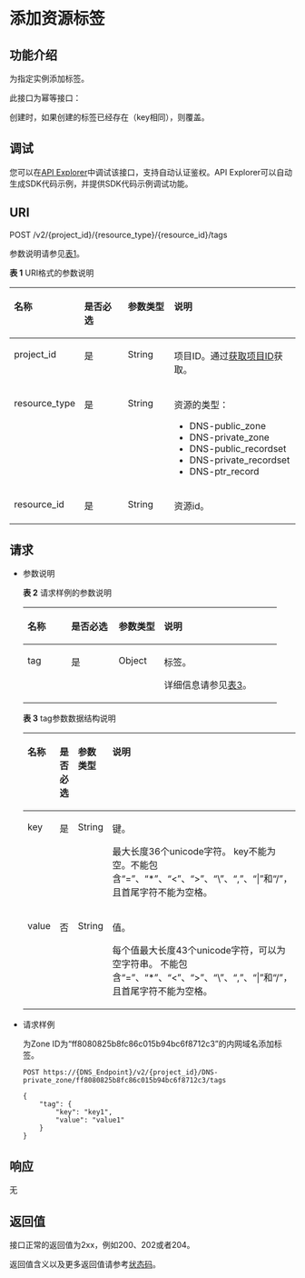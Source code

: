 # 添加资源标签<a name="dns_api_67001"></a>

## 功能介绍<a name="section2763065016101"></a>

为指定实例添加标签。

此接口为幂等接口：

创建时，如果创建的标签已经存在（key相同），则覆盖。

## 调试<a name="section1062181918110"></a>

您可以在[API Explorer](https://apiexplorer.developer.huaweicloud.com/apiexplorer/doc?product=DNS&api=CreateTag)中调试该接口，支持自动认证鉴权。API Explorer可以自动生成SDK代码示例，并提供SDK代码示例调试功能。

## URI<a name="section53701671161015"></a>

POST /v2/\{project\_id\}/\{resource\_type\}/\{resource\_id\}/tags

参数说明请参见[表1](#table6099729418149)。

**表 1**  URI格式的参数说明

<a name="table6099729418149"></a>
<table><thead align="left"><tr id="row3442661918149"><th class="cellrowborder" valign="top" width="18.38%" id="mcps1.2.5.1.1"><p id="p3709279118149"><a name="p3709279118149"></a><a name="p3709279118149"></a>名称</p>
</th>
<th class="cellrowborder" valign="top" width="17.71%" id="mcps1.2.5.1.2"><p id="p5172606218149"><a name="p5172606218149"></a><a name="p5172606218149"></a>是否必选</p>
</th>
<th class="cellrowborder" valign="top" width="17.32%" id="mcps1.2.5.1.3"><p id="p2906151418149"><a name="p2906151418149"></a><a name="p2906151418149"></a>参数类型</p>
</th>
<th class="cellrowborder" valign="top" width="46.589999999999996%" id="mcps1.2.5.1.4"><p id="p517246718149"><a name="p517246718149"></a><a name="p517246718149"></a>说明</p>
</th>
</tr>
</thead>
<tbody><tr id="row1631668818149"><td class="cellrowborder" valign="top" width="18.38%" headers="mcps1.2.5.1.1 "><p id="p4658337018149"><a name="p4658337018149"></a><a name="p4658337018149"></a>project_id</p>
</td>
<td class="cellrowborder" valign="top" width="17.71%" headers="mcps1.2.5.1.2 "><p id="p1515661618149"><a name="p1515661618149"></a><a name="p1515661618149"></a>是</p>
</td>
<td class="cellrowborder" valign="top" width="17.32%" headers="mcps1.2.5.1.3 "><p id="p1972638718149"><a name="p1972638718149"></a><a name="p1972638718149"></a>String</p>
</td>
<td class="cellrowborder" valign="top" width="46.589999999999996%" headers="mcps1.2.5.1.4 "><p id="p5433349018149"><a name="p5433349018149"></a><a name="p5433349018149"></a>项目ID。通过<a href="获取项目ID.md">获取项目ID</a>获取。</p>
</td>
</tr>
<tr id="row1923936518149"><td class="cellrowborder" valign="top" width="18.38%" headers="mcps1.2.5.1.1 "><p id="p1488470218149"><a name="p1488470218149"></a><a name="p1488470218149"></a>resource_type</p>
</td>
<td class="cellrowborder" valign="top" width="17.71%" headers="mcps1.2.5.1.2 "><p id="p6481017518149"><a name="p6481017518149"></a><a name="p6481017518149"></a>是</p>
</td>
<td class="cellrowborder" valign="top" width="17.32%" headers="mcps1.2.5.1.3 "><p id="p1513281718149"><a name="p1513281718149"></a><a name="p1513281718149"></a>String</p>
</td>
<td class="cellrowborder" valign="top" width="46.589999999999996%" headers="mcps1.2.5.1.4 "><p id="p1349644202010"><a name="p1349644202010"></a><a name="p1349644202010"></a>资源的类型：</p>
<a name="ul36463012113"></a><a name="ul36463012113"></a><ul id="ul36463012113"><li>DNS-public_zone</li><li>DNS-private_zone</li><li>DNS-public_recordset</li><li>DNS-private_recordset</li><li>DNS-ptr_record</li></ul>
</td>
</tr>
<tr id="row1082100911220"><td class="cellrowborder" valign="top" width="18.38%" headers="mcps1.2.5.1.1 "><p id="p408654311220"><a name="p408654311220"></a><a name="p408654311220"></a>resource_id</p>
</td>
<td class="cellrowborder" valign="top" width="17.71%" headers="mcps1.2.5.1.2 "><p id="p6257460611220"><a name="p6257460611220"></a><a name="p6257460611220"></a>是</p>
</td>
<td class="cellrowborder" valign="top" width="17.32%" headers="mcps1.2.5.1.3 "><p id="p3537835811220"><a name="p3537835811220"></a><a name="p3537835811220"></a>String</p>
</td>
<td class="cellrowborder" valign="top" width="46.589999999999996%" headers="mcps1.2.5.1.4 "><p id="p4707473411220"><a name="p4707473411220"></a><a name="p4707473411220"></a>资源id。</p>
</td>
</tr>
</tbody>
</table>

## 请求<a name="section44958995161021"></a>

-   参数说明

    **表 2**  请求样例的参数说明

    <a name="tf56b8c8326da44b3844fe8c5df85a23c"></a>
    <table><thead align="left"><tr id="r22221fe96fc24fa5a3f22d0100989975"><th class="cellrowborder" valign="top" width="17.20827917208279%" id="mcps1.2.5.1.1"><p id="zh-cn_topic_0101702788_p3415211830"><a name="zh-cn_topic_0101702788_p3415211830"></a><a name="zh-cn_topic_0101702788_p3415211830"></a>名称</p>
    </th>
    <th class="cellrowborder" valign="top" width="18.70812918708129%" id="mcps1.2.5.1.2"><p id="zh-cn_topic_0101702788_p276632601830"><a name="zh-cn_topic_0101702788_p276632601830"></a><a name="zh-cn_topic_0101702788_p276632601830"></a>是否必选</p>
    </th>
    <th class="cellrowborder" valign="top" width="17.908209179082093%" id="mcps1.2.5.1.3"><p id="zh-cn_topic_0101702788_p261316001830"><a name="zh-cn_topic_0101702788_p261316001830"></a><a name="zh-cn_topic_0101702788_p261316001830"></a>参数类型</p>
    </th>
    <th class="cellrowborder" valign="top" width="46.17538246175382%" id="mcps1.2.5.1.4"><p id="zh-cn_topic_0101702788_p362848191830"><a name="zh-cn_topic_0101702788_p362848191830"></a><a name="zh-cn_topic_0101702788_p362848191830"></a>说明</p>
    </th>
    </tr>
    </thead>
    <tbody><tr id="r0ff740ac33024e74ab63717c22aaaed6"><td class="cellrowborder" valign="top" width="17.20827917208279%" headers="mcps1.2.5.1.1 "><p id="aa055935855b44aa580ac1748d6f41850"><a name="aa055935855b44aa580ac1748d6f41850"></a><a name="aa055935855b44aa580ac1748d6f41850"></a>tag</p>
    </td>
    <td class="cellrowborder" valign="top" width="18.70812918708129%" headers="mcps1.2.5.1.2 "><p id="zh-cn_topic_0101702788_p458022581830"><a name="zh-cn_topic_0101702788_p458022581830"></a><a name="zh-cn_topic_0101702788_p458022581830"></a>是</p>
    </td>
    <td class="cellrowborder" valign="top" width="17.908209179082093%" headers="mcps1.2.5.1.3 "><p id="a52b5dc27b27a45aabcfa3d18e332d4ed"><a name="a52b5dc27b27a45aabcfa3d18e332d4ed"></a><a name="a52b5dc27b27a45aabcfa3d18e332d4ed"></a>Object</p>
    </td>
    <td class="cellrowborder" valign="top" width="46.17538246175382%" headers="mcps1.2.5.1.4 "><p id="p101791743155017"><a name="p101791743155017"></a><a name="p101791743155017"></a>标签。</p>
    <p id="a8a0d1af5efb7404498e4669e48d0ae76"><a name="a8a0d1af5efb7404498e4669e48d0ae76"></a><a name="a8a0d1af5efb7404498e4669e48d0ae76"></a>详细信息请参见<a href="#t055aabf9d8484a0d922846610305b7f9">表3</a>。</p>
    </td>
    </tr>
    </tbody>
    </table>

    **表 3**  tag参数数据结构说明

    <a name="t055aabf9d8484a0d922846610305b7f9"></a>
    <table><thead align="left"><tr id="r57726f784b5b4006a4bb47accda06a5c"><th class="cellrowborder" valign="top" width="17.31%" id="mcps1.2.5.1.1"><p id="a3a8890a0c3af48d68f912f272351c4aa"><a name="a3a8890a0c3af48d68f912f272351c4aa"></a><a name="a3a8890a0c3af48d68f912f272351c4aa"></a>名称</p>
    </th>
    <th class="cellrowborder" valign="top" width="18.91%" id="mcps1.2.5.1.2"><p id="af2d271ee7de8401292991a8f72dc37eb"><a name="af2d271ee7de8401292991a8f72dc37eb"></a><a name="af2d271ee7de8401292991a8f72dc37eb"></a>是否必选</p>
    </th>
    <th class="cellrowborder" valign="top" width="17.810000000000002%" id="mcps1.2.5.1.3"><p id="ad4ea1d8dca6144308936f01420ef0585"><a name="ad4ea1d8dca6144308936f01420ef0585"></a><a name="ad4ea1d8dca6144308936f01420ef0585"></a>参数类型</p>
    </th>
    <th class="cellrowborder" valign="top" width="45.97%" id="mcps1.2.5.1.4"><p id="a0e2c0399a34e48d5b7c57c6dbf69beed"><a name="a0e2c0399a34e48d5b7c57c6dbf69beed"></a><a name="a0e2c0399a34e48d5b7c57c6dbf69beed"></a>说明</p>
    </th>
    </tr>
    </thead>
    <tbody><tr id="r2e28006831f0424480241316b32eae61"><td class="cellrowborder" valign="top" width="17.31%" headers="mcps1.2.5.1.1 "><p id="a8dc4dd9562734cadbbff4a64cc973c52"><a name="a8dc4dd9562734cadbbff4a64cc973c52"></a><a name="a8dc4dd9562734cadbbff4a64cc973c52"></a>key</p>
    </td>
    <td class="cellrowborder" valign="top" width="18.91%" headers="mcps1.2.5.1.2 "><p id="a4901c3e7ab064f698d345c38d0c2c46e"><a name="a4901c3e7ab064f698d345c38d0c2c46e"></a><a name="a4901c3e7ab064f698d345c38d0c2c46e"></a>是</p>
    </td>
    <td class="cellrowborder" valign="top" width="17.810000000000002%" headers="mcps1.2.5.1.3 "><p id="a3c2e609918db475d8ca0cd27104064d8"><a name="a3c2e609918db475d8ca0cd27104064d8"></a><a name="a3c2e609918db475d8ca0cd27104064d8"></a>String</p>
    </td>
    <td class="cellrowborder" valign="top" width="45.97%" headers="mcps1.2.5.1.4 "><p id="p011410211144"><a name="p011410211144"></a><a name="p011410211144"></a>键。</p>
    <p id="p12621122816413"><a name="p12621122816413"></a><a name="p12621122816413"></a>最大长度36个unicode字符。 key不能为空。不能包含“=”、“*”、“&lt;”、“&gt;”、“\”、“,”、“|”和“/”，且首尾字符不能为空格。</p>
    </td>
    </tr>
    <tr id="rfbfff4f65df24a4992bd5da651ab5562"><td class="cellrowborder" valign="top" width="17.31%" headers="mcps1.2.5.1.1 "><p id="a18771070534f469a987b92f31b108866"><a name="a18771070534f469a987b92f31b108866"></a><a name="a18771070534f469a987b92f31b108866"></a>value</p>
    </td>
    <td class="cellrowborder" valign="top" width="18.91%" headers="mcps1.2.5.1.2 "><p id="a5cbd7f2d4fdc4d2dbdcbd2591568f73c"><a name="a5cbd7f2d4fdc4d2dbdcbd2591568f73c"></a><a name="a5cbd7f2d4fdc4d2dbdcbd2591568f73c"></a>否</p>
    </td>
    <td class="cellrowborder" valign="top" width="17.810000000000002%" headers="mcps1.2.5.1.3 "><p id="ad7b4d716b6814e3bb4e6abe17b88955e"><a name="ad7b4d716b6814e3bb4e6abe17b88955e"></a><a name="ad7b4d716b6814e3bb4e6abe17b88955e"></a>String</p>
    </td>
    <td class="cellrowborder" valign="top" width="45.97%" headers="mcps1.2.5.1.4 "><p id="p592417401420"><a name="p592417401420"></a><a name="p592417401420"></a>值。</p>
    <p id="p3383124915419"><a name="p3383124915419"></a><a name="p3383124915419"></a>每个值最大长度43个unicode字符，可以为空字符串。 不能包含“=”、“*”、“&lt;”、“&gt;”、“\”、“,”、“|”和“/”，且首尾字符不能为空格。</p>
    </td>
    </tr>
    </tbody>
    </table>

-   请求样例

    为Zone ID为“ff8080825b8fc86c015b94bc6f8712c3”的内网域名添加标签。

    ```
    POST https://{DNS_Endpoint}/v2/{project_id}/DNS-private_zone/ff8080825b8fc86c015b94bc6f8712c3/tags
    ```

    ```
    {
        "tag": {
            "key": "key1", 
            "value": "value1"
        }
    }
    ```


## 响应<a name="section40090803161031"></a>

无

## 返回值<a name="section9249181042119"></a>

接口正常的返回值为2xx，例如200、202或者204。

返回值含义以及更多返回值请参考[状态码](状态码.md)。

